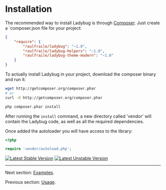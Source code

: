 # Installation

The recommended way to install Ladybug is through [Composer](http://packagist.org/about-composer). Just create a `composer.json file for your project:

``` json
{
    "require": {
        "raulfraile/ladybug": "~1.0",
        "raulfraile/ladybug-helpers": "~1.0",
        "raulfraile/ladybug-theme-modern": "~1.0"
    }
}
```
To actually install Ladybug in your project, download the composer binary and run it:

``` bash
wget http://getcomposer.org/composer.phar
# or
curl -O http://getcomposer.org/composer.phar

php composer.phar install
```

After running the `install` command, a new directory called 'vendor' will contain the Ladybug code, as well as all
the required dependencies.

Once added the autoloader you will have access to the library:

``` php
<?php

require 'vendor/autoload.php';
```

[![Latest Stable Version](https://poser.pugx.org/raulfraile/ladybug/v/stable.png)](https://packagist.org/packages/raulfraile/ladybug)
[![Latest Unstable Version](https://poser.pugx.org/raulfraile/ladybug/v/unstable.png)](https://packagist.org/packages/raulfraile/ladybug)

***

Next section: [Examples](https://github.com/raulfraile/ladybug/blob/master/doc/examples.md).

Previous section: [Usage](https://github.com/raulfraile/ladybug/blob/master/doc/usage.md).
